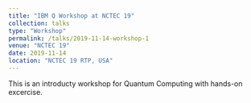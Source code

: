 ```yaml
---
title: "IBM Q Workshop at NCTEC 19"
collection: talks
type: "Workshop"
permalink: /talks/2019-11-14-workshop-1
venue: "NCTEC 19"
date: 2019-11-14
location: "NCTEC 19 RTP, USA"
---
```


This is an introducty workshop for Quantum Computing with hands-on excercise. 
